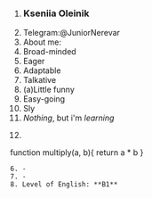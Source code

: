 1. ### Kseniia Oleinik
2. Telegram:@JuniorNerevar
3. About me:
 1. Broad-minded
 2. Eager
 3. Adaptable
 4. Talkative
 5. (a)Little funny
 6. Easy-going
 7. Sly
4. *Nothing*, but i'm *learning*
5. ```javascript
function multiply(a, b){
  return a * b
}
```
6. -
7. -
8. Level of English: **B1**

 
